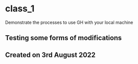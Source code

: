 # class_1
Demonstrate the processes to use GH with your local machine

## Testing some forms of modifications

## Created on 3rd August 2022
